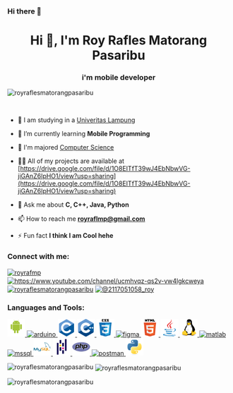 ### Hi there 👋

<!--
**royraflesmatorangpasaribu/royraflesmatorangpasaribu** is a ✨ _special_ ✨ repository because its `README.md` (this file) appears on your GitHub profile.

Here are some ideas to get you started:

- 🔭 I’m currently working on ...
- 🌱 I’m currently learning ...
- 👯 I’m looking to collaborate on ...
- 🤔 I’m looking for help with ...
- 💬 Ask me about ...
- 📫 How to reach me: ...
- 😄 Pronouns: ...
- ⚡ Fun fact: ...
-->
<h1 align="center">Hi 👋, I'm Roy Rafles Matorang Pasaribu</h1>
<h3 align="center">i'm mobile developer</h3>

<p align="left"> <img src="https://komarev.com/ghpvc/?username=royraflesmatorangpasaribu&label=Profile%20views&color=0e75b6&style=flat" alt="royraflesmatorangpasaribu" /> </p>

<p align="left"> <a href="https://twitter.com/" target="blank"><img src="https://img.shields.io/twitter/follow/?logo=twitter&style=for-the-badge" alt="" /></a> </p>

- 🔭 I am studying in a [Univeritas Lampung](https://www.unila.ac.id/)

- 🌱 I’m currently learning **Mobile Programming**

- 🤝 I'm majored [Computer Science](http://ilkom.unila.ac.id/?page_id=19)

- 👨‍💻 All of my projects are available at [https://drive.google.com/file/d/1O8EITfT39wJ4EbNbwVG-jiGAnZ6IpHO1/view?usp=sharing](https://drive.google.com/file/d/1O8EITfT39wJ4EbNbwVG-jiGAnZ6IpHO1/view?usp=sharing)

- 💬 Ask me about **C, C++, Java, Python**

- 📫 How to reach me **royraflmp@gmail.com**

- ⚡ Fun fact **I think I am Cool hehe**

<h3 align="left">Connect with me:</h3>
<p align="left">
<a href="https://instagram.com/royrafmp" target="blank"><img align="center" src="https://raw.githubusercontent.com/rahuldkjain/github-profile-readme-generator/master/src/images/icons/Social/instagram.svg" alt="royrafmp" height="30" width="40" /></a>
<a href="https://www.youtube.com/c/https://www.youtube.com/channel/ucmhvqz-qs2v-vw4lgkcweya" target="blank"><img align="center" src="https://raw.githubusercontent.com/rahuldkjain/github-profile-readme-generator/master/src/images/icons/Social/youtube.svg" alt="https://www.youtube.com/channel/ucmhvqz-qs2v-vw4lgkcweya" height="30" width="40" /></a>
<a href="https://www.hackerrank.com/royraflesmatorangpasaribu" target="blank"><img align="center" src="https://raw.githubusercontent.com/rahuldkjain/github-profile-readme-generator/master/src/images/icons/Social/hackerrank.svg" alt="royraflesmatorangpasaribu" height="30" width="40" /></a>
<a href="https://www.hackerearth.com/@2117051058_roy" target="blank"><img align="center" src="https://raw.githubusercontent.com/rahuldkjain/github-profile-readme-generator/master/src/images/icons/Social/hackerearth.svg" alt="@2117051058_roy" height="30" width="40" /></a>
</p>

<h3 align="left">Languages and Tools:</h3>
<p align="left"> <a href="https://developer.android.com" target="_blank" rel="noreferrer"> <img src="https://raw.githubusercontent.com/devicons/devicon/master/icons/android/android-original-wordmark.svg" alt="android" width="40" height="40"/> </a> <a href="https://www.arduino.cc/" target="_blank" rel="noreferrer"> <img src="https://cdn.worldvectorlogo.com/logos/arduino-1.svg" alt="arduino" width="40" height="40"/> </a> <a href="https://www.cprogramming.com/" target="_blank" rel="noreferrer"> <img src="https://raw.githubusercontent.com/devicons/devicon/master/icons/c/c-original.svg" alt="c" width="40" height="40"/> </a> <a href="https://www.w3schools.com/cpp/" target="_blank" rel="noreferrer"> <img src="https://raw.githubusercontent.com/devicons/devicon/master/icons/cplusplus/cplusplus-original.svg" alt="cplusplus" width="40" height="40"/> </a> <a href="https://www.w3schools.com/css/" target="_blank" rel="noreferrer"> <img src="https://raw.githubusercontent.com/devicons/devicon/master/icons/css3/css3-original-wordmark.svg" alt="css3" width="40" height="40"/> </a> <a href="https://www.figma.com/" target="_blank" rel="noreferrer"> <img src="https://www.vectorlogo.zone/logos/figma/figma-icon.svg" alt="figma" width="40" height="40"/> </a> <a href="https://www.w3.org/html/" target="_blank" rel="noreferrer"> <img src="https://raw.githubusercontent.com/devicons/devicon/master/icons/html5/html5-original-wordmark.svg" alt="html5" width="40" height="40"/> </a> <a href="https://www.java.com" target="_blank" rel="noreferrer"> <img src="https://raw.githubusercontent.com/devicons/devicon/master/icons/java/java-original.svg" alt="java" width="40" height="40"/> </a> <a href="https://www.linux.org/" target="_blank" rel="noreferrer"> <img src="https://raw.githubusercontent.com/devicons/devicon/master/icons/linux/linux-original.svg" alt="linux" width="40" height="40"/> </a> <a href="https://www.mathworks.com/" target="_blank" rel="noreferrer"> <img src="https://upload.wikimedia.org/wikipedia/commons/2/21/Matlab_Logo.png" alt="matlab" width="40" height="40"/> </a> <a href="https://www.microsoft.com/en-us/sql-server" target="_blank" rel="noreferrer"> <img src="https://www.svgrepo.com/show/303229/microsoft-sql-server-logo.svg" alt="mssql" width="40" height="40"/> </a> <a href="https://www.mysql.com/" target="_blank" rel="noreferrer"> <img src="https://raw.githubusercontent.com/devicons/devicon/master/icons/mysql/mysql-original-wordmark.svg" alt="mysql" width="40" height="40"/> </a> <a href="https://pandas.pydata.org/" target="_blank" rel="noreferrer"> <img src="https://raw.githubusercontent.com/devicons/devicon/2ae2a900d2f041da66e950e4d48052658d850630/icons/pandas/pandas-original.svg" alt="pandas" width="40" height="40"/> </a> <a href="https://www.php.net" target="_blank" rel="noreferrer"> <img src="https://raw.githubusercontent.com/devicons/devicon/master/icons/php/php-original.svg" alt="php" width="40" height="40"/> </a> <a href="https://postman.com" target="_blank" rel="noreferrer"> <img src="https://www.vectorlogo.zone/logos/getpostman/getpostman-icon.svg" alt="postman" width="40" height="40"/> </a> <a href="https://www.python.org" target="_blank" rel="noreferrer"> <img src="https://raw.githubusercontent.com/devicons/devicon/master/icons/python/python-original.svg" alt="python" width="40" height="40"/> </a> </p>

<p><img align="left" src="https://github-readme-stats.vercel.app/api/top-langs?username=royraflesmatorangpasaribu&show_icons=true&locale=en&layout=compact" alt="royraflesmatorangpasaribu" /></p>

<p>&nbsp;<img align="center" src="https://github-readme-stats.vercel.app/api?username=royraflesmatorangpasaribu&show_icons=true&locale=en" alt="royraflesmatorangpasaribu" /></p>

<p><img align="center" src="https://github-readme-streak-stats.herokuapp.com/?user=royraflesmatorangpasaribu&" alt="royraflesmatorangpasaribu" /></p>
